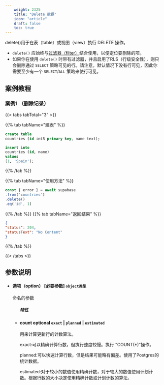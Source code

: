 ```yaml
---
    weight: 2325
    title: "Delete 数据"
    icon: "article"
    draft: false
    toc: true
---
```


delete()用于在表（table）或视图（view）执行 DELETE 操作。

* `delete()` 应始终与[过滤器（filter）](/docs/app/SDKdocs/JavaScript/database/using-filters)结合使用，以便定位要删除的项。
* 如果你在使用 `delete()` 时带有过滤器，并且启用了RLS（行级安全性），则只会删除通过  `SELECT` 策略可见的行。请注意，默认情况下没有行可见，因此你需要至少有一个 `SELECT`/`ALL` 策略来使行可见。


## 案例教程

### 案例1 （删除记录）

{{< tabs tabTotal="3" >}}
 

{{% tab tabName="建表" %}}



  ```sql
create table
  countries (id int8 primary key, name text);

insert into
  countries (id, name)
values
  (1, 'Spain');
  ```



{{% /tab %}}

{{% tab tabName="使用方法" %}}



  ```ts
const { error } = await supabase
  .from('countries')
  .delete()
  .eq('id', 1)
  ```



{{% /tab %}}
{{% tab tabName="返回结果" %}}



  ```json
{
  "status": 204,
  "statusText": "No Content"
}
  ```


{{% /tab %}}

{{< /tabs >}}





## 参数说明


<ul className="method-list-group">
  
<li className="method-list-item">
  <h4 className="method-list-item-label">
    <span className="method-list-item-label-name">
      选项（option）
    </span>
    <span className="method-list-item-label-badge required">
      [必要参数]
    </span>
    <span className="method-list-item-validation">
      <code>object类型</code>
    </span>
  </h4>
  <div class="method-list-item-description">

命名的参数

  </div>
  
<ul className="method-list-group">
  <h5 class="method-list-title method-list-title-isChild expanded">特性</h5>

<li className="method-list-item">
  <h4 className="method-list-item-label">
    <span className="method-list-item-label-name">
      count
    </span>
    <span className="method-list-item-label-badge false">
      optional
    </span>
    <span className="method-list-item-validation">
      <code>exact</code> | <code>planned</code> | <code>estimated</code>
    </span>
  </h4>
  <div class="method-list-item-description">

用来计算更新行的计数算法。

exact:可以精确计算行数，但执行速度较慢。执行 "COUNT(*)"操作。

planned:可以快速计算行数，但是结果可能略有偏差。使用了Postgres的统计数据。

estimated:对于较小的数值使用精确计数，对于较大的数值使用计划计数。根据行数的大小决定使用精确计数或计划计数的算法。

  </div>
  
</li>

</ul>

</li>

</ul>
